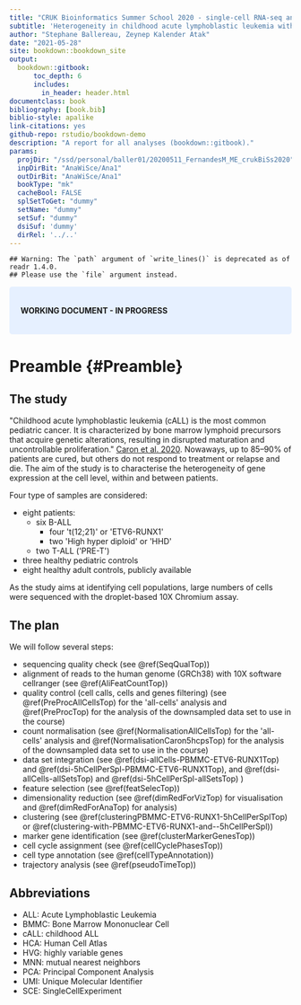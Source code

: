 ```yaml
--- 
title: "CRUK Bioinformatics Summer School 2020 - single-cell RNA-seq analysis"
subtitle: 'Heterogeneity in childhood acute lymphoblastic leukemia with droplet-based 10X Chromium assay.'
author: "Stephane Ballereau, Zeynep Kalender Atak"
date: "2021-05-28"
site: bookdown::bookdown_site
output:
  bookdown::gitbook:
      toc_depth: 6
      includes:
        in_header: header.html
documentclass: book
bibliography: [book.bib]
biblio-style: apalike
link-citations: yes
github-repo: rstudio/bookdown-demo
description: "A report for all analyses (bookdown::gitbook)."
params:
  projDir: "/ssd/personal/baller01/20200511_FernandesM_ME_crukBiSs2020"
  inpDirBit: "AnaWiSce/Ana1"
  outDirBit: "AnaWiSce/Ana1"
  bookType: "mk"
  cacheBool: FALSE
  splSetToGet: "dummy"
  setName: "dummy"
  setSuf: "dummy"
  dsiSuf: 'dummy'
  dirRel: '../..'
---
```



<!--
  splSetToGet: "PBMMC,ETV6-RUNX1"
  setName: "caron"
  setSuf: "_5hCps"
  dsiSuf: '_dsi'
-->
  
<!--
Useful links: https://bioinformatics-core-shared-training.github.io/cruk-summer-school-2018/SingleCell/practical/QC_and_normalization.html
-->




```
## Warning: The `path` argument of `write_lines()` is deprecated as of readr 1.4.0.
## Please use the `file` argument instead.
```


<style>
div.blue {background-color:#e6f0ff; border-radius: 5px; padding: 20px;}
</style>
<div class = "blue">

**WORKING DOCUMENT - IN PROGRESS**

</div>



# Preamble {#Preamble}



## The study

"Childhood acute lymphoblastic leukemia (cALL) is the most common pediatric cancer. It is characterized by bone marrow lymphoid precursors that acquire genetic alterations, resulting in disrupted maturation and uncontrollable proliferation." [Caron et al. 2020](https://www.nature.com/articles/s41598-020-64929-x). Nowaways, up to 85–90% of patients are cured, but others do not respond to treatment or relapse and die. The aim of the study is to characterise the heterogeneity of gene expression at the cell level, within and between patients.

<!--
See similar findings in CRC
https://www.cell.com/cell-stem-cell/fulltext/S1934-5909(20)30151-X?rss=yes

https://www.nature.com/articles/s41568-020-0276-8
https://www.sciencedirect.com/science/article/pii/S1934590920302034

https://scinapse.io/papers/2955045010
(https://www.nature.com/articles/nm.4505)
https://www.ncbi.nlm.nih.gov/pmc/articles/PMC4273416/
https://www.nature.com/articles/s41375-018-0127-8
-->

Four type of samples are considered:

* eight patients:
  * six B-ALL
    * four 't(12;21)' or 'ETV6-RUNX1'
    * two 'High hyper diploid' or 'HHD'
  * two T-ALL ('PRE-T')
* three healthy pediatric controls
* eight healthy adult controls, publicly available

As the study aims at identifying cell populations, large numbers of cells were sequenced with the droplet-based 10X Chromium assay.

## The plan

We will follow several steps:

* sequencing quality check (see \@ref(SeqQualTop)) <!-- seqQual.Rmd -->
* alignment of reads to the human genome (GRCh38) with 10X software cellranger (see \@ref(AliFeatCountTop)) <!-- cellRanger.Rmd -->
* quality control (cell calls, cells and genes filtering)  (see \@ref(PreProcAllCellsTop) for the 'all-cells' analysis and \@ref(PreProcTop) for the analysis of the downsampled data set to use in the course) <!-- TODO mention doublet detection -->
* count normalisation (see \@ref(NormalisationAllCellsTop) for the 'all-cells' analysis and \@ref(NormalisationCaron5hcpsTop) for the analysis of the downsampled data set to use in the course)
* data set integration (see \@ref(dsi-allCells-PBMMC-ETV6-RUNX1Top) and \@ref(dsi-5hCellPerSpl-PBMMC-ETV6-RUNX1Top), and  \@ref(dsi-allCells-allSetsTop) and \@ref(dsi-5hCellPerSpl-allSetsTop)  )
* feature selection (see \@ref(featSelecTop))
* dimensionality reduction (see \@ref(dimRedForVizTop) for visualisation and \@ref(dimRedForAnaTop) for analysis)
* clustering (see \@ref(clusteringPBMMC-ETV6-RUNX1-5hCellPerSplTop) or \@ref(clustering-with-PBMMC-ETV6-RUNX1-and--5hCellPerSpl))
* marker gene identification (see \@ref(clusterMarkerGenesTop))
* cell cycle assignment (see \@ref(cellCyclePhasesTop))
* cell type annotation (see \@ref(cellTypeAnnotation))
* trajectory analysis (see \@ref(pseudoTimeTop))

<!--
TODO: add analysis flowchart?
-->

## Abbreviations

* ALL: Acute Lymphoblastic Leukemia
* BMMC: Bone Marrow Mononuclear Cell
* cALL: childhood ALL
* HCA: Human Cell Atlas
* HVG: highly variable genes
* MNN: mutual nearest neighbors
* PCA: Principal Component Analysis
* UMI: Unique Molecular Identifier
* SCE: SingleCellExperiment

<!-- SETUP -->






